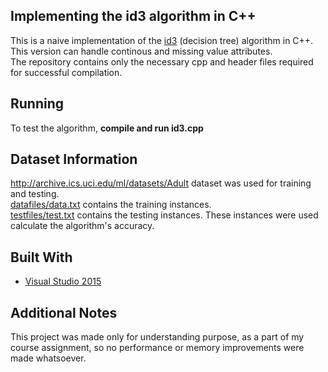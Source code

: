 ## Implementing the id3 algorithm in C++

This is a naive implementation of the [id3](https://en.wikipedia.org/wiki/ID3_algorithm) (decision tree) algorithm in C++.  
This version can handle continous and missing value attributes.   
The repository contains only the necessary cpp and header files required for successful compilation.  

Running
------
To test the algorithm, **compile and run id3.cpp**

Dataset Information
------
http://archive.ics.uci.edu/ml/datasets/Adult dataset was used for training and testing.  
[datafiles/data.txt](https://github.com/sanchit199617/id3/blob/master/datafiles/data.txt) contains the training instances.  
[testfiles/test.txt](https://github.com/sanchit199617/id3/blob/master/testfiles/test.txt) contains the testing instances. These instances were used calculate the algorithm's accuracy.  

Built With
------
* [Visual Studio 2015](https://www.visualstudio.com/)

Additional Notes
------
This project was made only for understanding purpose, as a part of my course assignment, 
so no performance or memory improvements were made whatsoever.  
